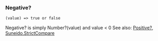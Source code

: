 ### Negative?

``` suneido
(value) => true or false
```

Negative? is simply Number?(value) and value \< 0
See also: 
[Positive?](<Positive?.md>), 
[Suneido.StrictCompare](<Suneido/Suneido.StrictCompare.md>)